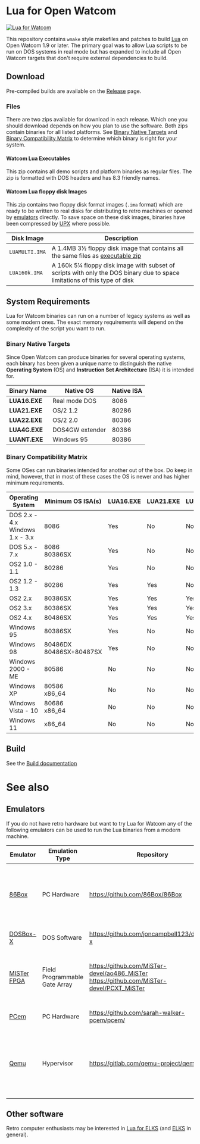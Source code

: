 # Lua for Open Watcom

[![Lua for Watcom](https://github.com/Lethja/lua-watcom/actions/workflows/LuaWatcom.yml/badge.svg)](https://github.com/Lethja/lua-watcom/actions/workflows/LuaWatcom.yml)

This repository contains `wmake` style makefiles and patches to build [Lua](https://lua.org) on Open Watcom 1.9 or later. 
The primary goal was to allow Lua scripts to be run on DOS systems in real mode but has expanded
to include all Open Watcom targets that don't require external dependencies to build.

## Download

Pre-compiled builds are available on the 
[Release](https://github.com/Lethja/lua-watcom/releases/latest) page. 

### Files
There are two zips available for download in each release. 
Which one you should download depends on how you plan to use the software.
Both zips contain binaries for all listed platforms. 
See [Binary Native Targets](#binary-native-targets) 
and [Binary Compatibility Matrix](#binary-compatibility-matrix)
to determine which binary is right for your system.

#### Watcom Lua Executables
This zip contains all demo scripts and platform binaries as regular files.
The zip is formatted with DOS headers and has 8.3 friendly names.

#### Watcom Lua floppy disk Images
This zip contains two floppy disk format images (`.ima` format)
which are ready to be written to real disks for distributing to retro machines 
or opened by [emulators](#emulators) directly. 
To save space on these disk images, binaries have been compressed 
by [UPX](https://upx.github.io/) where possible.

| Disk Image     | Description                                                                                                               |
|----------------|---------------------------------------------------------------------------------------------------------------------------|
| `LUAMULTI.IMA` | A 1.4MB 3½ floppy disk image that contains all the same files as [executable zip](#Watcom-Lua-Executables)                |
| `LUA160k.IMA`  | A 160k 5¼ floppy disk image with subset of scripts with only the DOS binary due to space limitations of this type of disk |

## System Requirements

Lua for Watcom binaries can run on a number of legacy systems 
as well as some modern ones. 
The exact memory requirements will depend on the complexity of the script
you want to run.

### Binary Native Targets

Since Open Watcom can produce binaries for several operating systems, 
each binary has been given a unique name to distinguish the native **Operating System** (OS) 
and **Instruction Set Architecture** (ISA) it is intended for.  

| Binary Name   | Native OS       | Native ISA |
|---------------|-----------------|------------|
| **LUA16.EXE** | Real mode DOS   | 8086       |
| **LUA21.EXE** | OS/2 1.2        | 80286      |
| **LUA22.EXE** | OS/2 2.0        | 80386      |
| **LUA4G.EXE** | DOS4GW extender | 80386      |
| **LUANT.EXE** | Windows 95      | 80386      |

### Binary Compatibility Matrix

Some OSes can run binaries intended for another out of the box. 
Do keep in mind, however, that in most of these cases 
the OS is newer and has higher minimum requirements.

| Operating System                    | Minimum OS ISA(s)           | LUA16.EXE | LUA21.EXE | LUA22.EXE | LUA4G.EXE  | LUANT.EXE |
|-------------------------------------|-----------------------------|-----------|-----------|-----------|------------|-----------|
| DOS 2.x - 4.x<br/>Windows 1.x - 3.x | 8086                        | Yes       | No        | No        | No         | No        |
| DOS 5.x - 7.x                       | 8086<br/>80386SX            | Yes       | No        | No        | No<br/>Yes | No        |
| OS2 1.0 - 1.1                       | 80286                       | Yes       | No        | No        | No         | No        |
| OS2 1.2 - 1.3                       | 80286                       | Yes       | Yes       | No        | No         | No        |
| OS2 2.x                             | 80386SX                     | Yes       | Yes       | Yes       | No         | No        |
| OS2 3.x                             | 80386SX                     | Yes       | Yes       | Yes       | Yes        | No        |
| OS2 4.x                             | 80486SX                     | Yes       | Yes       | Yes       | Yes        | No        |
| Windows 95                          | 80386SX                     | Yes       | No        | No        | Yes        | Yes       |
| Windows 98                          | 80486DX<br/>80486SX+80487SX | Yes       | No        | No        | Yes        | Yes       |
| Windows 2000 - ME                   | 80586                       | No        | No        | No        | No         | Yes       |
| Windows XP                          | 80586<br/>x86_64            | No        | No        | No        | No         | Yes       |
| Windows Vista - 10                  | 80686<br/>x86_64            | No        | No        | No        | No         | Yes       |
| Windows 11                          | x86_64                      | No        | No        | No        | No         | Yes       |

## Build
See the [Build documentation](BUILD.md) 

# See also

## Emulators
If you do not have retro hardware but want to try Lua for Watcom 
any of the following emulators can be used to run the Lua binaries
from a modern machine.

| Emulator                                                        | Emulation Type                | Repository                                                                                   | Comment                                                                                           |
|-----------------------------------------------------------------|-------------------------------|----------------------------------------------------------------------------------------------|---------------------------------------------------------------------------------------------------|
| [86Box](https://86box.net/)                                     | PC Hardware                   | https://github.com/86Box/86Box                                                               | Requires firmware blobs. For best experience use with 86Box launcher                              |
| [DOSBox-X](https://dosbox-x.com/)                               | DOS Software                  | https://github.com/joncampbell123/dosbox-x                                                   | Not to be confused with DOSBox                                                                    |
| [MISTer FPGA](https://github.com/MiSTer-devel/Wiki_MiSTer/wiki) | Field Programmable Gate Array | https://github.com/MiSTer-devel/ao486_MiSTer</br>https://github.com/MiSTer-devel/PCXT_MiSTer | Requires compatible field programmable gate array (FPGA) hardware.                                |
| [PCem](https://www.pcem-emulator.co.uk/)                        | PC Hardware                   | https://github.com/sarah-walker-pcem/pcem/                                                   | Requires firmware blobs.                                                                          |
| [Qemu](https://www.qemu.org/)                                   | Hypervisor                    | https://gitlab.com/qemu-project/qemu                                                         | Often used with `libvirt`. Only recommended for guests with driver support (Windows XP and later) |

## Other software

Retro computer enthusiasts may be interested in [Lua for ELKS](https://github.com/rafael2k/lua)
(and [ELKS](https://github.com/ghaerr/elks) in general).